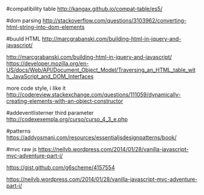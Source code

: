 #compatibility table
http://kangax.github.io/compat-table/es5/

#dom parsing
http://stackoverflow.com/questions/3103962/converting-html-string-into-dom-elements

#buuld HTML
http://marcgrabanski.com/building-html-in-jquery-and-javascript/

http://marcgrabanski.com/building-html-in-jquery-and-javascript/
https://developer.mozilla.org/en-US/docs/Web/API/Document_Object_Model/Traversing_an_HTML_table_with_JavaScript_and_DOM_Interfaces


more code style, i like it
http://codereview.stackexchange.com/questions/111059/dynamically-creating-elements-with-an-object-constructor


#addeventlisterner third parameter
http://codexexempla.org/curso/curso_4_3_e.php

#patterns
https://addyosmani.com/resources/essentialjsdesignpatterns/book/

#mvc raw js
https://neilvb.wordpress.com/2014/01/28/vanilla-javascript-mvc-adventure-part-i/

https://gist.github.com/g6scheme/4157554

https://neilvb.wordpress.com/2014/01/28/vanilla-javascript-mvc-adventure-part-i/